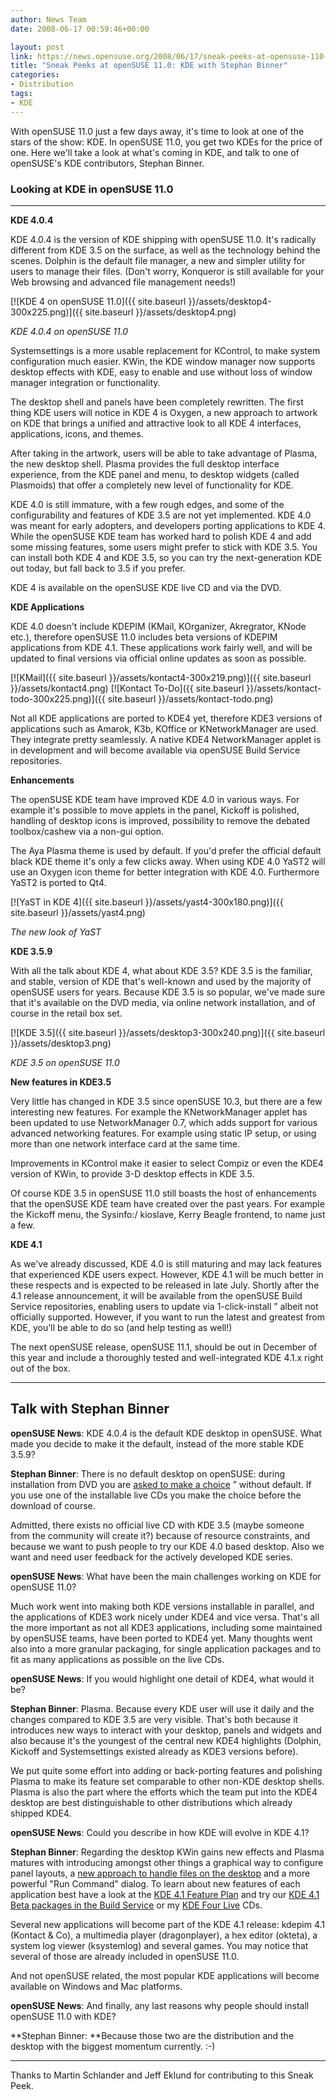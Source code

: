 ```yaml
---
author: News Team
date: 2008-06-17 00:59:46+00:00

layout: post
link: https://news.opensuse.org/2008/06/17/sneak-peeks-at-opensuse-110-kde-with-stephan-binner/
title: "Sneak Peeks at openSUSE 11.0: KDE with Stephan Binner"
categories:
- Distribution
tags:
- KDE
---
```

With openSUSE 11.0 just a few days away, it's time to look at one of the stars of the show: KDE. In openSUSE 11.0, you get two KDEs for the price of one. Here we'll take a look at what's coming in KDE, and talk to one of openSUSE's KDE contributors, Stephan Binner.

<!-- more -->

### Looking at KDE in openSUSE 11.0




* * *


**KDE 4.0.4**

KDE 4.0.4 is the version of KDE shipping with openSUSE 11.0. It's radically different from KDE 3.5 on the surface, as well as the technology behind the scenes. Dolphin is the default file manager, a new and simpler utility for users to manage their files. (Don't worry, Konqueror is still available for your Web browsing and advanced file management needs!)


[![KDE 4 on openSUSE 11.0]({{ site.baseurl }}/assets/desktop4-300x225.png)]({{ site.baseurl }}/assets/desktop4.png)




_KDE 4.0.4 on openSUSE 11.0_


Systemsettings is a more usable replacement for KControl, to make system configuration much easier. KWin, the KDE window manager now supports desktop effects with KDE, easy to enable and use without loss of window manager integration or functionality.

The desktop shell and panels have been completely rewritten. The first thing KDE users will notice in KDE 4 is Oxygen, a new approach to artwork on KDE that brings a unified and attractive look to all KDE 4 interfaces, applications, icons, and themes.

After taking in the artwork, users will be able to take advantage of Plasma, the new desktop shell. Plasma provides the full desktop interface experience, from the KDE panel and menu, to desktop widgets (called Plasmoids) that offer a completely new level of functionality for KDE.

KDE 4.0 is still immature, with a few rough edges, and some of the configurability and features of KDE 3.5 are not yet implemented. KDE 4.0 was meant for early adopters, and developers porting applications to KDE 4. While the openSUSE KDE team has worked hard to polish KDE 4 and add some missing features, some users might prefer to stick with KDE 3.5. You can install both KDE 4 and KDE 3.5, so you can try the next-generation KDE out today, but fall back to 3.5 if you prefer.

KDE 4 is available on the openSUSE KDE live CD and via the DVD.

**KDE Applications**

KDE 4.0 doesn't include KDEPIM (KMail, KOrganizer, Akregrator, KNode etc.), therefore openSUSE 11.0 includes beta versions of KDEPIM applications from KDE 4.1. These applications work fairly well, and will be updated to final versions via official online updates as soon as possible.


[![KMail]({{ site.baseurl }}/assets/kontact4-300x219.png)]({{ site.baseurl }}/assets/kontact4.png) [![Kontact To-Do]({{ site.baseurl }}/assets/kontact-todo-300x225.png)]({{ site.baseurl }}/assets/kontact-todo.png)


Not all KDE applications are ported to KDE4 yet, therefore KDE3 versions of applications such as Amarok, K3b, KOffice or KNetworkManager are used. They integrate pretty seamlessly. A native KDE4 NetworkManager applet is in development and will become available via openSUSE Build Service repositories.

**Enhancements**

The openSUSE KDE team have improved KDE 4.0 in various ways. For example it's possible to move applets in the panel, Kickoff is polished, handling of desktop icons is improved, possibility to remove the debated toolbox/cashew via a non-gui option.

The Aya Plasma theme is used by default. If you'd prefer the official default black KDE theme it's only a few clicks away. When using KDE 4.0 YaST2 will use an Oxygen icon theme for better integration with KDE 4.0. Furthermore YaST2 is ported to Qt4.



[![YaST in KDE 4]({{ site.baseurl }}/assets/yast4-300x180.png)]({{ site.baseurl }}/assets/yast4.png)




_The new look of YaST_


**KDE 3.5.9**

With all the talk about KDE 4, what about KDE 3.5? KDE 3.5 is the familiar, and stable, version of KDE that's well-known and used by the majority of openSUSE users for years. Because KDE 3.5 is so popular, we've made sure that it's available on the DVD media, via online network installation, and of course in the retail box set.


[![KDE 3.5]({{ site.baseurl }}/assets/desktop3-300x240.png)]({{ site.baseurl }}/assets/desktop3.png)




_KDE 3.5 on openSUSE 11.0_


**New features in KDE3.5**

Very little has changed in KDE 3.5 since openSUSE 10.3, but there are a few interesting new features. For example the KNetworkManager applet has been updated to use NetworkManager 0.7, which adds support for various advanced networking features. For example using static IP setup, or using more than one network interface card at the same time.

Improvements in KControl make it easier to select Compiz or even the KDE4 version of KWin, to provide 3-D desktop effects in KDE 3.5.

Of course KDE 3.5 in openSUSE 11.0 still boasts the host of enhancements that the openSUSE KDE team have created over the past years. For example the Kickoff menu, the Sysinfo:/ kioslave, Kerry Beagle frontend, to name just a few.

**KDE 4.1**

As we've already discussed, KDE 4.0 is still maturing and may lack features that experienced KDE users expect. However, KDE 4.1 will be much better in these respects and is expected to be released in late July. Shortly after the 4.1 release announcement, it will be available from the openSUSE Build Service repositories, enabling users to update via 1-click-install ” albeit not officially supported. However, if you want to run the latest and greatest from KDE, you'll be able to do so (and help testing as well!)

The next openSUSE release, openSUSE 11.1, should be out in December of this year and include a thoroughly tested and well-integrated KDE 4.1.x right out of the box.



* * *




## Talk with Stephan Binner


**openSUSE News**: KDE 4.0.4 is the default KDE desktop in openSUSE. What made you decide to make it the default, instead of the more stable KDE 3.5.9?

**Stephan Binner**: There is no default desktop on openSUSE: during installation from DVD you are [asked to make a choice](http://en.opensuse.org/Image:OS11.0-inst-6.jpg) ” without default. If you use one of the installable live CDs you make the choice before the download of course.

Admitted, there exists no official live CD with KDE 3.5 (maybe someone from the community will create it?) because of resource constraints, and because we want to push people to try our KDE 4.0 based desktop. Also we want and need user feedback for the actively developed KDE series.

**openSUSE News**: What have been the main challenges working on KDE for openSUSE 11.0?

Much work went into making both KDE versions installable in parallel, and the applications of KDE3 work nicely under KDE4 and vice versa.  That's all the more important as not all KDE3 applications, including some maintained by openSUSE teams, have been ported to KDE4 yet. Many thoughts went also into a more granular packaging, for single application packages and to fit as many applications as possible on the live CDs.

**openSUSE News**: If you would highlight one detail of KDE4, what would it be?

**Stephan Binner**: Plasma. Because every KDE user will use it daily and the changes compared to KDE 3.5 are very visible. That's both because it introduces new ways to interact with your desktop, panels and widgets and also because it's the youngest of the central new KDE4 highlights (Dolphin, Kickoff and Systemsettings existed already as KDE3 versions before).

We put quite some effort into adding or back-porting features and polishing Plasma to make its feature set comparable to other non-KDE desktop shells. Plasma is also the part where the efforts which the team put into the KDE4 desktop are best distinguishable to other distributions which already shipped KDE4.

**openSUSE News**: Could you describe in how KDE will evolve in KDE 4.1?

**Stephan Binner**: Regarding the desktop KWin gains new effects and Plasma matures with introducing amongst other things a graphical way to configure panel layouts, a [new approach to handle files on the desktop](http://blog.lydiapintscher.de/2008/06/14/folderview-is-the-awesome/) and a more powerful "Run Command" dialog. To learn about new features of each application best have a look at the [KDE 4.1 Feature Plan](http://techbase.kde.org/Schedules/KDE4/4.1_Feature_Plan) and try our [KDE 4.1 Beta packages in the Build Service](http://en.opensuse.org/KDE4#Installation) or my [KDE Four Live](http://home.kde.org/%7Ebinner/kde-four-live/) CDs.

Several new applications will become part of the KDE 4.1 release: kdepim 4.1 (Kontact & Co), a multimedia player (dragonplayer), a hex editor (okteta), a system log viewer (ksystemlog) and several games. You may notice that several of those are already included in openSUSE 11.0.

And not openSUSE related, the most popular KDE applications will become available on Windows and Mac platforms.

**openSUSE News**: And finally, any last reasons why people should install openSUSE 11.0 with KDE?

**Stephan Binner: **Because those two are the distribution and the desktop with the biggest momentum currently. :-)



* * *

Thanks to Martin Schlander and Jeff Eklund for contributing to this Sneak Peek.		
